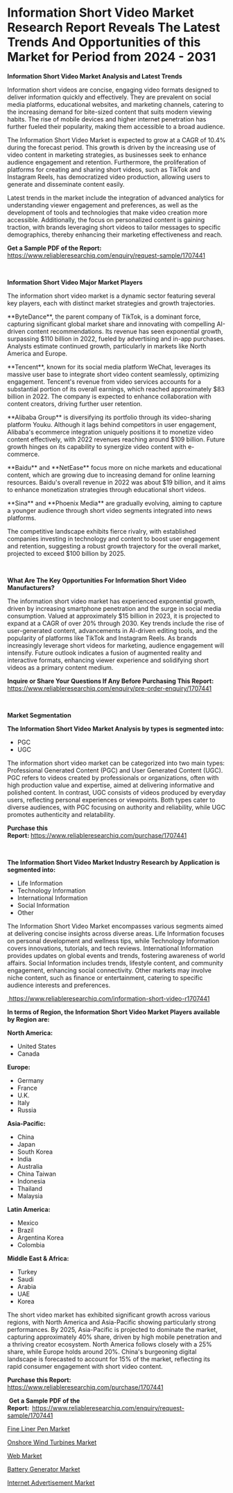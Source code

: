 <p><h1>Information Short Video Market Research Report Reveals The Latest Trends And Opportunities of this Market for Period from 2024 - 2031</h1></p><p><strong>Information Short Video Market Analysis and Latest Trends</strong></p>
<p><p>Information short videos are concise, engaging video formats designed to deliver information quickly and effectively. They are prevalent on social media platforms, educational websites, and marketing channels, catering to the increasing demand for bite-sized content that suits modern viewing habits. The rise of mobile devices and higher internet penetration has further fueled their popularity, making them accessible to a broad audience.</p><p>The Information Short Video Market is expected to grow at a CAGR of 10.4% during the forecast period. This growth is driven by the increasing use of video content in marketing strategies, as businesses seek to enhance audience engagement and retention. Furthermore, the proliferation of platforms for creating and sharing short videos, such as TikTok and Instagram Reels, has democratized video production, allowing users to generate and disseminate content easily.</p><p>Latest trends in the market include the integration of advanced analytics for understanding viewer engagement and preferences, as well as the development of tools and technologies that make video creation more accessible. Additionally, the focus on personalized content is gaining traction, with brands leveraging short videos to tailor messages to specific demographics, thereby enhancing their marketing effectiveness and reach.</p></p>
<p><strong>Get a Sample PDF of the Report:&nbsp;</strong> <a href="https://www.reliableresearchiq.com/enquiry/request-sample/1707441?utm_campaign=99&utm_medium=2&utm_source=Github&utm_content=ia&utm_term=07102024&utm_id=information-short-video">https://www.reliableresearchiq.com/enquiry/request-sample/1707441</a></p>
<p>&nbsp;</p>
<p><strong>Information Short Video Major Market Players</strong></p>
<p><p>The information short video market is a dynamic sector featuring several key players, each with distinct market strategies and growth trajectories. </p><p>**ByteDance**, the parent company of TikTok, is a dominant force, capturing significant global market share and innovating with compelling AI-driven content recommendations. Its revenue has seen exponential growth, surpassing $110 billion in 2022, fueled by advertising and in-app purchases. Analysts estimate continued growth, particularly in markets like North America and Europe.</p><p>**Tencent**, known for its social media platform WeChat, leverages its massive user base to integrate short video content seamlessly, optimizing engagement. Tencent's revenue from video services accounts for a substantial portion of its overall earnings, which reached approximately $83 billion in 2022. The company is expected to enhance collaboration with content creators, driving further user retention.</p><p>**Alibaba Group** is diversifying its portfolio through its video-sharing platform Youku. Although it lags behind competitors in user engagement, Alibaba's ecommerce integration uniquely positions it to monetize video content effectively, with 2022 revenues reaching around $109 billion. Future growth hinges on its capability to synergize video content with e-commerce.</p><p>**Baidu** and **NetEase** focus more on niche markets and educational content, which are growing due to increasing demand for online learning resources. Baidu's overall revenue in 2022 was about $19 billion, and it aims to enhance monetization strategies through educational short videos.</p><p>**Sina** and **Phoenix Media** are gradually evolving, aiming to capture a younger audience through short video segments integrated into news platforms.</p><p>The competitive landscape exhibits fierce rivalry, with established companies investing in technology and content to boost user engagement and retention, suggesting a robust growth trajectory for the overall market, projected to exceed $100 billion by 2025.</p></p>
<p>&nbsp;</p>
<p><strong>What Are The Key Opportunities For Information Short Video Manufacturers?</strong></p>
<p><p>The information short video market has experienced exponential growth, driven by increasing smartphone penetration and the surge in social media consumption. Valued at approximately $15 billion in 2023, it is projected to expand at a CAGR of over 20% through 2030. Key trends include the rise of user-generated content, advancements in AI-driven editing tools, and the popularity of platforms like TikTok and Instagram Reels. As brands increasingly leverage short videos for marketing, audience engagement will intensify. Future outlook indicates a fusion of augmented reality and interactive formats, enhancing viewer experience and solidifying short videos as a primary content medium.</p></p>
<p><strong>Inquire or Share Your Questions If Any Before Purchasing This Report:</strong> <a href="https://www.reliableresearchiq.com/enquiry/pre-order-enquiry/1707441?utm_campaign=99&utm_medium=2&utm_source=Github&utm_content=ia&utm_term=07102024&utm_id=information-short-video">https://www.reliableresearchiq.com/enquiry/pre-order-enquiry/1707441</a></p>
<p>&nbsp;</p>
<p><strong>Market Segmentation</strong></p>
<p><strong>The Information Short Video Market Analysis by types is segmented into:</strong></p>
<p><ul><li>PGC</li><li>UGC</li></ul></p>
<p><p>The information short video market can be categorized into two main types: Professional Generated Content (PGC) and User Generated Content (UGC). PGC refers to videos created by professionals or organizations, often with high production value and expertise, aimed at delivering informative and polished content. In contrast, UGC consists of videos produced by everyday users, reflecting personal experiences or viewpoints. Both types cater to diverse audiences, with PGC focusing on authority and reliability, while UGC promotes authenticity and relatability.</p></p>
<p><strong>Purchase this Report:&nbsp;</strong><a href="https://www.reliableresearchiq.com/purchase/1707441?utm_campaign=99&utm_medium=2&utm_source=Github&utm_content=ia&utm_term=07102024&utm_id=information-short-video">https://www.reliableresearchiq.com/purchase/1707441</a></p>
<p>&nbsp;</p>
<p><strong>The Information Short Video Market Industry Research by Application is segmented into:</strong></p>
<p><ul><li>Life Information</li><li>Technology Information</li><li>International Information</li><li>Social Information</li><li>Other</li></ul></p>
<p><p>The Information Short Video Market encompasses various segments aimed at delivering concise insights across diverse areas. Life Information focuses on personal development and wellness tips, while Technology Information covers innovations, tutorials, and tech reviews. International Information provides updates on global events and trends, fostering awareness of world affairs. Social Information includes trends, lifestyle content, and community engagement, enhancing social connectivity. Other markets may involve niche content, such as finance or entertainment, catering to specific audience interests and preferences.</p></p>
<p><a href="https://www.reliableresearchiq.com/information-short-video-r1707441?utm_campaign=99&utm_medium=2&utm_source=Github&utm_content=ia&utm_term=07102024&utm_id=information-short-video">&nbsp;https://www.reliableresearchiq.com/information-short-video-r1707441</a></p>
<p><strong>In terms of Region, the Information Short Video Market Players available by Region are:</strong></p>
<p>
    <p> <strong> North America: </strong>
        <ul>
            <li>United States</li>
            <li>Canada</li>
        </ul>
        </p> 
    <p> <strong> Europe: </strong>
        <ul>
            <li>Germany</li>
            <li>France</li>
            <li>U.K.</li>
            <li>Italy</li>
            <li>Russia</li>
        </ul>
        </p> 
    <p> <strong> Asia-Pacific: </strong>
        <ul>
            <li>China</li>
            <li>Japan</li>
            <li>South Korea</li>
            <li>India</li>
            <li>Australia</li>
            <li>China Taiwan</li>
            <li>Indonesia</li>
            <li>Thailand</li>
            <li>Malaysia</li>
        </ul>
        </p> 
    <p> <strong> Latin America: </strong>
        <ul>
            <li>Mexico</li>
            <li>Brazil</li>
            <li>Argentina Korea</li>
            <li>Colombia</li>
        </ul>
        </p> 
    <p> <strong> Middle East & Africa: </strong>
        <ul>
            <li>Turkey</li>
            <li>Saudi</li>
            <li>Arabia</li>
            <li>UAE</li>
            <li>Korea</li>
        </ul>
    </p>
    </p>
<p><p>The short video market has exhibited significant growth across various regions, with North America and Asia-Pacific showing particularly strong performances. By 2025, Asia-Pacific is projected to dominate the market, capturing approximately 40% share, driven by high mobile penetration and a thriving creator ecosystem. North America follows closely with a 25% share, while Europe holds around 20%. China's burgeoning digital landscape is forecasted to account for 15% of the market, reflecting its rapid consumer engagement with short video content.</p></p>
<p><strong>Purchase this Report: </strong><a href="https://www.reliableresearchiq.com/purchase/1707441?utm_campaign=99&utm_medium=2&utm_source=Github&utm_content=ia&utm_term=07102024&utm_id=information-short-video">https://www.reliableresearchiq.com/purchase/1707441</a></p>
<p>&nbsp;<strong>Get a Sample PDF of the Report:&nbsp;&nbsp;</strong><a href="https://www.reliableresearchiq.com/enquiry/request-sample/1707441?utm_campaign=99&utm_medium=2&utm_source=Github&utm_content=ia&utm_term=07102024&utm_id=information-short-video">https://www.reliableresearchiq.com/enquiry/request-sample/1707441</a></p>
<p><strong></strong></p>
<p><p><a href="https://www.linkedin.com/pulse/emerging-opportunities-challenges-global-fine-liner-pen-market-5c3ke?utm_campaign=99&utm_medium=2&utm_source=Github&utm_content=ia&utm_term=07102024&utm_id=information-short-video">Fine Liner Pen Market</a></p><p><a href="https://issuu.com/reportprime-2/docs/onshore-wind-turbines-market-size-2_37e4b3053dd130?utm_campaign=99&utm_medium=2&utm_source=Github&utm_content=ia&utm_term=07102024&utm_id=information-short-video">Onshore Wind Turbines Market</a></p><p><a href="https://github.com/Sidorelashyti476/Market-Research-Report-List-1/blob/main/web-market.md?utm_campaign=99&utm_medium=2&utm_source=Github&utm_content=ia&utm_term=07102024&utm_id=information-short-video">Web Market</a></p><p><a href="https://issuu.com/reportprime-2/docs/battery-generator-market-size-2030._7b1d1585fc52ee?utm_campaign=99&utm_medium=2&utm_source=Github&utm_content=ia&utm_term=07102024&utm_id=information-short-video">Battery Generator Market</a></p><p><a href="https://github.com/ElviraDur475/Market-Research-Report-List-1/blob/main/internet-advertisement-market.md?utm_campaign=99&utm_medium=2&utm_source=Github&utm_content=ia&utm_term=07102024&utm_id=information-short-video">Internet Advertisement Market</a></p></p>